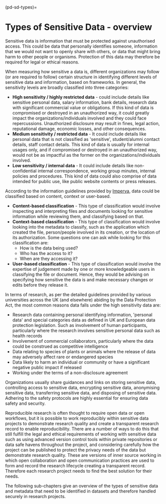 (pd-sd-types)=
# Types of Sensitive Data - overview

Sensitive data is information that must be protected against unauthorised access.
This could be data that personally identifies someone, information that we would not want to openly share with others, or data that might bring harm to other people or organisms.
Protection of this data may therefore be required for legal or ethical reasons.

When measuring how sensitive a data is, different organizations may follow (or are required to follow) certain structure in identifying different levels of sensitive data and information, based on frameworks. 
In general, the sensitivity levels are broadly classified into three categories:
* **High sensitivity / highly restricted data** - could include details like sensitive personal data, salary information, bank details, research data with significant commercial value or obligations. 
If this kind of data is compromised or destroyed in an unauthorized way, it could greatly impact the organizations/individuals involved and they could face repercussions. 
Unauthorized disclosure may result in fines, legal action, reputational damage, economic losses, and other consequences.
* **Medium sensitivity / restricted data** - It could include details like personal data that is not classified as 'sensitive', student/alumni contact details, staff contact details. This kind of data is usually for internal usages only, and if compromised or destroyed in an unauthorized way, would not be as impactful as the former on the organizations/individuals involved.
* **Low sensitivity / internal data** - It could include details like non-confidential internal correspondence, working group minutes, internal policies and procedures. This kind of data could also comprise of data intended for public use, like public website contents or press releases.

According to the information guidelines provided by [Imperva](https://www.imperva.com/learn/data-security/data-classification/), data could be classified based on content, context or user-based. 
* **Content-based classification** - This type of classification would involve inspecting and interpreting files and documents looking for sensitive information while reviewing them, and classifying based on that.
* **Context-based classification** - This type of classification would involve looking into the metadata to classify, such as the application which created the file, person/people involved in its creation, or the location of its authorization. Some questions one can ask while looking for this classification are:
  * How is the data being used? 
  * Who has the access to it? 
  * When are they accessing it? 
* **User-based classification** - This type of classification would involve the expertise of judgement made by one or more knowledgeable users in classifying the file or document. Hence, they would be advising on specifying how sensitive the data is and make necessary changes or edits before they release it.

In terms of research, as per the detailed guidelines provided by various universities across the UK (and elsewhere) abiding by the Data Protection Act, the most common reasons data falls under the high sensitivity data are:
* Research data containing personal identifying information, 'personal data' and special categories data as defined in UK and European data protection legislation. Such as involvement of human participants, particularly where the research involves sensitive personal data such as health records
* Involvement of commercial collaborators, particularly where the data could be construed as competitive intelligence
* Data relating to species of plants or animals where the release of data may adversely affect rare or endangered species
* Data likely to harm an individual or community or have a significant negative public impact if released
* Working under the terms of a non-disclosure agreement

Organizations usually share guidances and links on storing sensitive data, controlling access to sensitive data, encrypting sensitive data, anonymising sensitive data, transferring sensitive data, and disposing of sensitive data. Adhering to the safety protocols are highly essential for ensuring data safety and security.

Reproducible research is often thought to require open data or open workflows, but it is possible to work reproducibly within sensitive data projects to demonstrate research quality and create a transparent research record to enable reproducibility.
There are a number of ways to do this that still fulfill the legal and ethical requirements of working with sensitive data such as using advanced version control tools within private repositories or data safe havens throughout the project, and considering carefully how the project can be published to protect the privacy needs of the data but demonstrate research quality.
These are versions of inner source working in which open collaboration and open communication practices are used to form and record the research lifecycle creating a transparent record.
Therefore each research project needs to find the best solution for their needs.

The following sub-chapters give an overview of the types of sensitive data and metadata that need to be identified in datasets and therefore handled securely in research projects.
